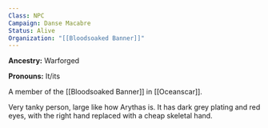 ```yaml
---
Class: NPC
Campaign: Danse Macabre
Status: Alive
Organization: "[[Bloodsoaked Banner]]"
---
```

**Ancestry:** Warforged

**Pronouns:** It/its

A member of the [[Bloodsoaked Banner]] in [[Oceanscar]].

Very tanky person, large like how Arythas is. It has dark grey plating and red eyes, with the right hand replaced with a cheap skeletal hand.